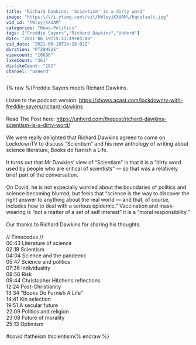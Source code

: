 ```yaml
---
title: "Richard Dawkins: 'Scientism' is a dirty word"
image: "https:\/\/i.ytimg.com\/vi\/hWlsyjKXdAM\/hqdefault.jpg"
vid_id: "hWlsyjKXdAM"
categories: "News-Politics"
tags: ["Freddie Sayers","Richard Dawkins","UnHerd"]
date: "2021-06-19T15:31:49+03:00"
vid_date: "2021-06-18T14:28:02Z"
duration: "PT28M52S"
viewcount: "10690"
likeCount: "361"
dislikeCount: "182"
channel: "UnHerd"
---
```

{% raw %}Freddie Sayers meets Richard Dawkins.<br /><br />Listen to the podcast version: <a rel="nofollow" target="blank" href="https://shows.acast.com/lockdowntv-with-freddie-sayers/richard-dawkins">https://shows.acast.com/lockdowntv-with-freddie-sayers/richard-dawkins</a><br /><br />Read The Post here: <a rel="nofollow" target="blank" href="https://unherd.com/thepost/richard-dawkins-scientism-is-a-dirty-word/">https://unherd.com/thepost/richard-dawkins-scientism-is-a-dirty-word/</a><br /><br />We were really delighted that Richard Dawkins agreed to come on LockdownTV to discuss “Scientism” and his new anthology of writing about science literature, Books do furnish a Life.<br /><br />It turns out that Mr Dawkins’ view of “Scientism” is that it is a “dirty word used by people who are critical of scientists” — so that was a relatively brief part of the conversation.<br /><br />On Covid, he is not especially worried about the boundaries of politics and science becoming blurred, but feels that “science is the way to discover the right answer to anything about the real world — and that, of course, includes how to deal with a serious epidemic.” Vaccination and mask-wearing is “not a matter of a set of self interest” it is a “moral responsibility.”<br /><br />Our thanks to Richard Dawkins for sharing his thoughts.<br /><br />// Timecodes //<br />00:43 Literature of science<br />02:19 Scientism<br />04:04 Science and the pandemic<br />05:47 Science and politics<br />07:36 Individuality<br />08:56 Risk<br />09:44 Christopher Hitchens reflections<br />12:24 Post-Christianity<br />13:34 “Books Do Furnish A Life”<br />14:41 Kin selection<br />19:51 A secular future<br />22:09 Politics and religion<br />23:08 Future of morality<br />25:13 Optimism<br /><br />#covid #atheism #scientism{% endraw %}
